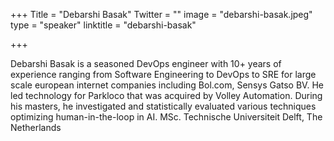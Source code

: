+++
Title = "Debarshi Basak"
Twitter = ""
image = "debarshi-basak.jpeg"
type = "speaker"
linktitle = "debarshi-basak"

+++

Debarshi Basak is a seasoned DevOps engineer with 10+ years of experience ranging from Software Engineering to DevOps to SRE for large scale european internet companies including Bol.com, Sensys Gatso BV. He led technology for Parkloco that was acquired by Volley Automation. During his masters, he investigated and statistically evaluated various techniques optimizing human-in-the-loop in AI. MSc. Technische Universiteit Delft, The Netherlands
